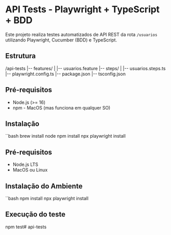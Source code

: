 # API Tests - Playwright + TypeScript + BDD

Este projeto realiza testes automatizados de API REST da rota `/usuarios` utilizando Playwright, Cucumber (BDD) e TypeScript.

## Estrutura
/api-tests
|-- features/
| |-- usuarios.feature
|-- steps/
| |-- usuarios.steps.ts
|-- playwright.config.ts
|-- package.json
|-- tsconfig.json

## Pré-requisitos 
- Node.js (>= 16) 
- npm - MacOS (mas funciona em qualquer SO) 

## Instalação 
``bash brew install node 
npm install npx playwright install


## Pré-requisitos
- Node.js LTS
- MacOS ou Linux

## Instalação do Ambiente
``bash
npm install
npx playwright install


## Execução do teste
npm test# api-tests
